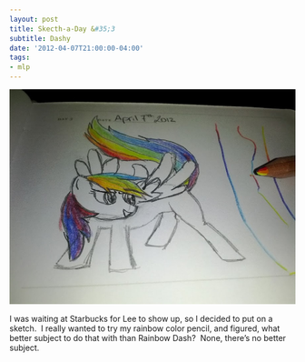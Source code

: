 ```yaml
---
layout: post
title: Skecth-a-Day &#35;3
subtitle: Dashy
date: '2012-04-07T21:00:00-04:00'
tags:
- mlp
---
```

![](/assets/images/sketches/sad3-dashy.jpg)

I was waiting at Starbucks for Lee to show up, so I decided to put on a sketch.  I really wanted to try my rainbow color pencil, and figured, what better subject to do that with than Rainbow Dash?  None, there’s no better subject.
